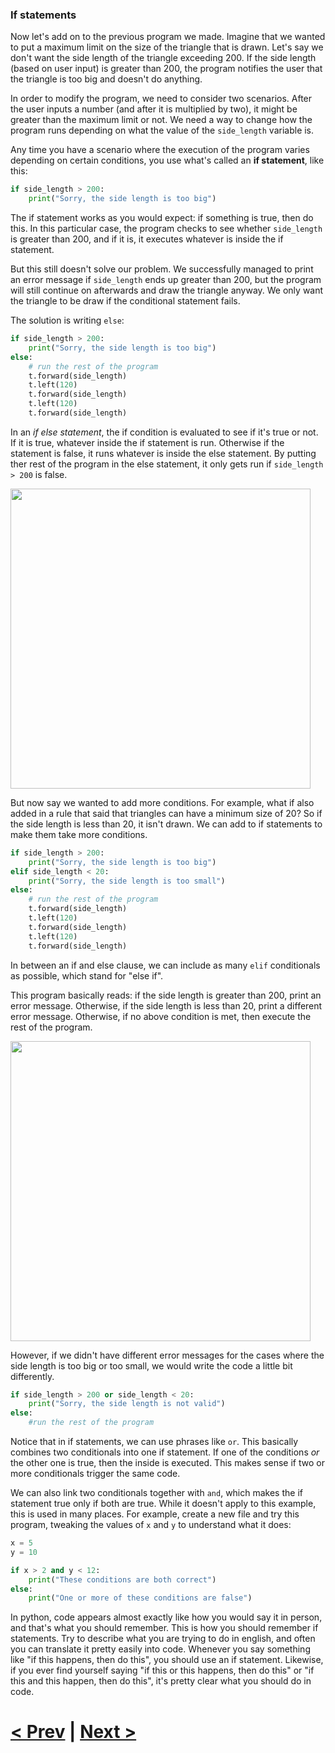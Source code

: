### If statements

Now let's add on to the previous program we made. Imagine that we wanted to put a maximum limit on the size of the triangle that is drawn. Let's say we don't want the side length of the triangle exceeding 200. If the side length (based on user input) is greater than 200, the program notifies the user that the triangle is too big and doesn't do anything.

In order to modify the program, we need to consider two scenarios. After the user inputs a number (and after it is multiplied by two), it might be greater than the maximum limit or not. We need a way to change how the program runs depending on what the value of the `side_length` variable is.

Any time you have a scenario where the execution of the program varies depending on certain conditions, you use what's called an **if statement**, like this:

```python
if side_length > 200:
    print("Sorry, the side length is too big")
```

The if statement works as you would expect: if something is true, then do this. In this particular case, the program checks to see whether `side_length` is greater than 200, and if it is, it executes whatever is inside the if statement.

But this still doesn't solve our problem. We successfully managed to print an error message if `side_length` ends up greater than 200, but the program will still continue on afterwards and draw the triangle anyway. We only want the triangle to be draw if the conditional statement fails.

The solution is writing `else`:

```python
if side_length > 200:
    print("Sorry, the side length is too big")
else:
    # run the rest of the program
    t.forward(side_length)
    t.left(120)
    t.forward(side_length)
    t.left(120)
    t.forward(side_length)
```

In an *if else statement*, the if condition is evaluated to see if it's true or not. If it is true, whatever inside the if statement is run. Otherwise if the statement is false, it runs whatever is inside the else statement. By putting ther rest of the program in the else statement, it only gets run if `side_length > 200` is false. 

<img src="https://github.com/Kevun1/hillsHacksWorkshop/blob/master/images/ifelse.PNG" width="480">

But now say we wanted to add more conditions. For example, what if also added in a rule that said that triangles can have a minimum size of 20? So if the side length is less than 20, it isn't drawn. We can add to if statements to make them take more conditions. 

```python
if side_length > 200:
    print("Sorry, the side length is too big")
elif side_length < 20:
    print("Sorry, the side length is too small")
else:
    # run the rest of the program
    t.forward(side_length)
    t.left(120)
    t.forward(side_length)
    t.left(120)
    t.forward(side_length)
```

In between an if and else clause, we can include as many `elif` conditionals as possible, which stand for "else if". 

This program basically reads: if the side length is greater than 200, print an error message. Otherwise, if the side length is less than 20, print a different error message. Otherwise, if no above condition is met, then execute the rest of the program.

<img src="https://github.com/Kevun1/hillsHacksWorkshop/blob/master/images/ifelif.PNG" width="480">

However, if we didn't have different error messages for the cases where the side length is too big or too small, we would write the code a little bit differently.

```python
if side_length > 200 or side_length < 20:
    print("Sorry, the side length is not valid")
else:
    #run the rest of the program
```

Notice that in if statements, we can use phrases like `or`. This basically combines two conditionals into one if statement. If one of the conditions *or* the other one is true, then the inside is executed. This makes sense if two or more conditionals trigger the same code. 

We can also link two conditionals together with `and`, which makes the if statement true only if both are true. While it doesn't apply to this example, this is used in many places. For example, create a new file and try this program, tweaking the values of `x` and `y` to understand what it does:

```python
x = 5
y = 10

if x > 2 and y < 12:
    print("These conditions are both correct")
else:
    print("One or more of these conditions are false")
```

In python, code appears almost exactly like how you would say it in person, and that's what you should remember. This is how you should remember if statements. Try to describe what you are trying to do in english, and often you can translate it pretty easily into code. Whenever you say something like "if this happens, then do this", you should use an if statement. Likewise, if you ever find yourself saying "if this or this happens, then do this" or "if this and this happen, then do this", it's pretty clear what you should do in code.

# [< Prev](https://github.com/Kevun1/hillsHacksWorkshop/blob/master/pages/example1.md) | [Next >](https://github.com/Kevun1/hillsHacksWorkshop/blob/master/pages/example2.md)

